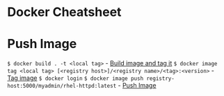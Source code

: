 # Docker Cheatsheet


# Push Image
```$ docker build . -t <local tag>``` - [Build image and tag it](https://docs.docker.com/engine/reference/commandline/build/)
```$ docker image tag <local tag> [<registry host>]/<registry name>/<tag>:<version>``` - [Tag image](https://docs.docker.com/engine/reference/commandline/push/)
```$ docker login```
```$ docker image push registry-host:5000/myadmin/rhel-httpd:latest``` - [Push Image](https://docs.docker.com/engine/reference/commandline/push/)